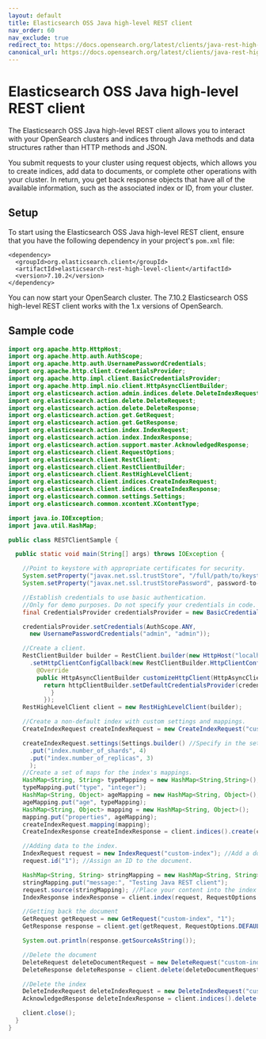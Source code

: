```yaml
---
layout: default
title: Elasticsearch OSS Java high-level REST client
nav_order: 60
nav_exclude: true
redirect_to: https://docs.opensearch.org/latest/clients/java-rest-high-level/
canonical_url: https://docs.opensearch.org/latest/clients/java-rest-high-level/
---
```


# Elasticsearch OSS Java high-level REST client

The Elasticsearch OSS Java high-level REST client allows you to interact with your OpenSearch clusters and indices through Java methods and data structures rather than HTTP methods and JSON.

You submit requests to your cluster using request objects, which allows you to create indices, add data to documents, or complete other operations with your cluster. In return, you get back response objects that have all of the available information, such as the associated index or ID, from your cluster.

## Setup

To start using the Elasticsearch OSS Java high-level REST client, ensure that you have the following dependency in your project's `pom.xml` file:

```
<dependency>
  <groupId>org.elasticsearch.client</groupId>
  <artifactId>elasticsearch-rest-high-level-client</artifactId>
  <version>7.10.2</version>
</dependency>
```

You can now start your OpenSearch cluster. The 7.10.2 Elasticsearch OSS high-level REST client works with the 1.x versions of OpenSearch.

## Sample code

```java
import org.apache.http.HttpHost;
import org.apache.http.auth.AuthScope;
import org.apache.http.auth.UsernamePasswordCredentials;
import org.apache.http.client.CredentialsProvider;
import org.apache.http.impl.client.BasicCredentialsProvider;
import org.apache.http.impl.nio.client.HttpAsyncClientBuilder;
import org.elasticsearch.action.admin.indices.delete.DeleteIndexRequest;
import org.elasticsearch.action.delete.DeleteRequest;
import org.elasticsearch.action.delete.DeleteResponse;
import org.elasticsearch.action.get.GetRequest;
import org.elasticsearch.action.get.GetResponse;
import org.elasticsearch.action.index.IndexRequest;
import org.elasticsearch.action.index.IndexResponse;
import org.elasticsearch.action.support.master.AcknowledgedResponse;
import org.elasticsearch.client.RequestOptions;
import org.elasticsearch.client.RestClient;
import org.elasticsearch.client.RestClientBuilder;
import org.elasticsearch.client.RestHighLevelClient;
import org.elasticsearch.client.indices.CreateIndexRequest;
import org.elasticsearch.client.indices.CreateIndexResponse;
import org.elasticsearch.common.settings.Settings;
import org.elasticsearch.common.xcontent.XContentType;

import java.io.IOException;
import java.util.HashMap;

public class RESTClientSample {

  public static void main(String[] args) throws IOException {

    //Point to keystore with appropriate certificates for security.
    System.setProperty("javax.net.ssl.trustStore", "/full/path/to/keystore");
    System.setProperty("javax.net.ssl.trustStorePassword", password-to-keystore);

    //Establish credentials to use basic authentication.
    //Only for demo purposes. Do not specify your credentials in code.
    final CredentialsProvider credentialsProvider = new BasicCredentialsProvider();

    credentialsProvider.setCredentials(AuthScope.ANY,
      new UsernamePasswordCredentials("admin", "admin"));

    //Create a client.
    RestClientBuilder builder = RestClient.builder(new HttpHost("localhost", 9200, "https"))
      .setHttpClientConfigCallback(new RestClientBuilder.HttpClientConfigCallback() {
        @Override
        public HttpAsyncClientBuilder customizeHttpClient(HttpAsyncClientBuilder httpClientBuilder) {
          return httpClientBuilder.setDefaultCredentialsProvider(credentialsProvider);
            }
          });
    RestHighLevelClient client = new RestHighLevelClient(builder);

    //Create a non-default index with custom settings and mappings.
    CreateIndexRequest createIndexRequest = new CreateIndexRequest("custom-index");

    createIndexRequest.settings(Settings.builder() //Specify in the settings how many shards you want in the index.
      .put("index.number_of_shards", 4)
      .put("index.number_of_replicas", 3)
      );
    //Create a set of maps for the index's mappings.
    HashMap<String, String> typeMapping = new HashMap<String,String>();
    typeMapping.put("type", "integer");
    HashMap<String, Object> ageMapping = new HashMap<String, Object>();
    ageMapping.put("age", typeMapping);
    HashMap<String, Object> mapping = new HashMap<String, Object>();
    mapping.put("properties", ageMapping);
    createIndexRequest.mapping(mapping);
    CreateIndexResponse createIndexResponse = client.indices().create(createIndexRequest, RequestOptions.DEFAULT);

    //Adding data to the index.
    IndexRequest request = new IndexRequest("custom-index"); //Add a document to the custom-index we created.
    request.id("1"); //Assign an ID to the document.

    HashMap<String, String> stringMapping = new HashMap<String, String>();
    stringMapping.put("message:", "Testing Java REST client");
    request.source(stringMapping); //Place your content into the index's source.
    IndexResponse indexResponse = client.index(request, RequestOptions.DEFAULT);

    //Getting back the document
    GetRequest getRequest = new GetRequest("custom-index", "1");
    GetResponse response = client.get(getRequest, RequestOptions.DEFAULT);

    System.out.println(response.getSourceAsString());

    //Delete the document
    DeleteRequest deleteDocumentRequest = new DeleteRequest("custom-index", "1"); //Index name followed by the ID.
    DeleteResponse deleteResponse = client.delete(deleteDocumentRequest, RequestOptions.DEFAULT);

    //Delete the index
    DeleteIndexRequest deleteIndexRequest = new DeleteIndexRequest("custom-index"); //Index name.
    AcknowledgedResponse deleteIndexResponse = client.indices().delete(deleteIndexRequest, RequestOptions.DEFAULT);

    client.close();
  }
}
```
